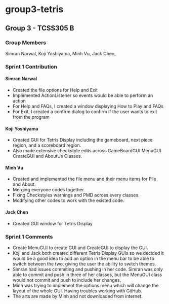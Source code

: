 # group3-tetris

## Group 3 - TCSS305 B

### Group Members

 Simran Narwal,
 Koji Yoshiyama,
 Minh Vu,
 Jack Chen,

### Sprint 1 Contribution 

#### Simran Narwal
 - Created the file options for Help and Exit
 - Implemented ActionListener so events would be able to perform an action
 - For Help and FAQs, I created a window displaying How to Play and FAQs
 - For Exit, I created a confirm dialog to confirm if the user wants to exit from the program

#### Koji Yoshiyama
 - Created GUI for Tetris Display including the gameboard, next piece region, and a scoreboard region. 
 - Also made extensive checkstyle edits across GameBoardGUI MenuGUI CreateGUI and AboutUs Classes.

#### Minh Vu
- Created and implemented the file menu and their menu items for File and About.
- Merging everyone codes together.
- Fixing Checkstyles warnings and PMD across every classes.
- Modifying other codes to work with the existed code.

#### Jack Chen
 - Created GUI window for Tetris Display
### Sprint 1 Comments 
- Create MenuGUI to create GUI and CreateGUI to display the GUI.
- Koji and Jack both created different Tetris Display GUIs so we decided it would be a good idea to add an option in the menu bar to be able to switch between the two, giving the user the ability to switch themes.
- Simran had issues commiting and pushing in her code. Simran was only able to commit and push in three of her classes, but the MenuGUI class would not commit and push to include her changes. 
- Minh was trying to implement the options menu which will change the layout of the whole GUI. Having troubles working with GitHub.
- The arts are made by Minh and not downloaded from internet.

